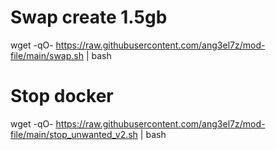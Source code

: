 
# Swap create 1.5gb
wget -qO- https://raw.githubusercontent.com/ang3el7z/mod-file/main/swap.sh | bash

# Stop docker
wget -qO- https://raw.githubusercontent.com/ang3el7z/mod-file/main/stop_unwanted_v2.sh | bash
